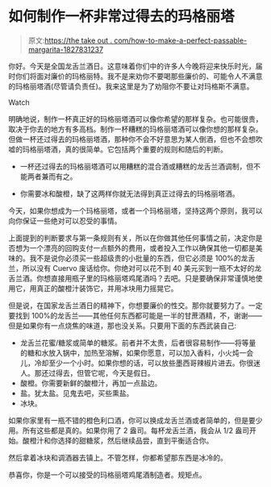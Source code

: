 # 如何制作一杯非常过得去的玛格丽塔

> 原文:[https://the take out . com/how-to-make-a-perfect-passable-margarita-1827831237](https://thetakeout.com/how-to-make-a-perfectly-passable-margarita-1827831237)

你好。今天是全国龙舌兰酒日。这意味着你们中的许多人今晚将迎来快乐时光，届时你们将面对廉价的玛格丽特。我不是来劝你不要喝那些廉价的、可能令人不满意的玛格丽塔酒(尽管请负责任)。我来这里是为了劝阻你不要让对玛格斯不满意。

Watch

明确地说，制作一杯真正好的玛格丽塔酒可以像你希望的那样复杂。也可能很贵，取决于你去的地方有多高档。制作一杯糟糕的玛格丽塔酒可以像你想的那样复杂。但做一杯还过得去的玛格丽塔酒，那种你不会不好意思为某人倒酒，但也不会想吹嘘的玛格丽塔酒，真的很简单。它包括两个重要的规则和随后的判断。

*   一杯还过得去的玛格丽塔酒可以用糟糕的混合酒或糟糕的龙舌兰酒调制，但不能两者兼而有之。

*   你需要冰和酸橙，缺了这两样你就无法得到真正过得去的玛格丽塔酒。

今天，如果你想成为一个玛格丽塔，或者一个玛格丽塔，坚持这两个原则，我可以向你保证一些绝对可以忍受的事情。

上面提到的判断要求与第一条规则有关，所以在你做其他任何事情之前，决定你是否想为一个漂亮的回购支付一点额外的费用，或者投入工作以确保其他一切都是美味的。我不是说你必须买一些超级贵的小批量的东西，但它必须是 100%的龙舌兰，所以没有 Cuervo 废话给你。你绝对可以花不到 40 美元买到一瓶不太好的龙舌兰酒。你想直接用瓶子里的玛格丽塔鸡尾酒吗？去吧。只是要确保非常谨慎地使用它，用真正的酸橙汁装饰它，并用冰块用力摇晃它。

但是说，在国家龙舌兰酒日的精神下，你想要廉价的性交。那你就要努力了。一定要找到 100%的龙舌兰——其他任何东西都可能是一半的甘蔗酒精，不，谢谢——但是如果你有一点烧焦的味道，那也没关系。只要用下面的东西武装自己:

*   龙舌兰花蜜/糖浆或简单的糖浆。前者并不太贵，后者很容易制作——将等量的糖和水放入锅中，加热至溶解，如果你愿意，可以加入香料，小火炖一会儿，冷却至少一个小时。如果你想的话，可以放些墨西哥辣椒片进去。你很迷人。那还过得去，但管它呢，今天是假日。
*   酸橙。你需要新鲜的酸橙汁，再加一点盐边。
*   盐。犹太盐。见鬼去吧，买些熏盐。
*   冰块。

如果你家里有一瓶不错的橙色利口酒，你可以换成龙舌兰酒或者简单的，但是要少用。所有这些都是真的。如果你用了 2 盎司。每杯龙舌兰酒，我会从 1/2 盎司开始。酸橙汁和你选择的甜糖浆，然后继续品尝，直到平衡适合你。

然后拿着冰块和调酒器去镇上。不管怎样，你都希望那东西是冰冷的。

恭喜你，你是一个可以接受的玛格丽塔鸡尾酒制造者。规矩点。